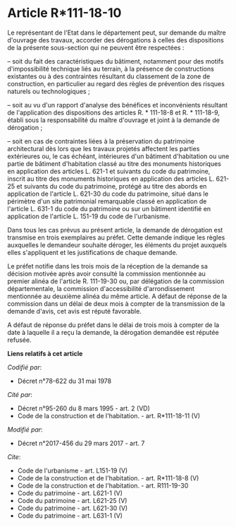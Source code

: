 # Article R*111-18-10

Le représentant de l'Etat dans le département peut, sur demande du maître d'ouvrage des travaux, accorder des dérogations à
celles des dispositions de la présente sous-section qui ne peuvent être respectées : 

– soit du fait des caractéristiques du bâtiment, notamment pour des motifs d'impossibilité technique liés au terrain, à la
présence de constructions existantes ou à des contraintes résultant du classement de la zone de construction, en particulier
au regard des règles de prévention des risques naturels ou technologiques ; 

– soit au vu d'un rapport d'analyse des bénéfices et inconvénients résultant de l'application des dispositions des articles
R. * 111-18-8 et R. * 111-18-9, établi sous la responsabilité du maître d'ouvrage et joint à la demande de dérogation ; 

– soit en cas de contraintes liées à la préservation du patrimoine architectural dès lors que les travaux projetés affectent
les parties extérieures ou, le cas échéant, intérieures d'un bâtiment d'habitation ou une partie de bâtiment d'habitation
classé au titre des monuments historiques en application des articles L. 621-1 et suivants du code du patrimoine, inscrit au
titre des monuments historiques en application des articles L. 621-25 et suivants du code du patrimoine, protégé au titre des
abords en application de l'article L. 621-30 du code du patrimoine, situé dans le périmètre d'un site patrimonial remarquable
classé en application de l'article L. 631-1 du code du patrimoine ou sur un bâtiment identifié en application de l'article L.
151-19 du code de l'urbanisme. 

Dans tous les cas prévus au présent article, la demande de dérogation est transmise en trois exemplaires au préfet. Cette
demande indique les règles auxquelles le demandeur souhaite déroger, les éléments du projet auxquels elles s'appliquent et
les justifications de chaque demande. 

Le préfet notifie dans les trois mois de la réception de la demande sa décision motivée après avoir consulté la commission
mentionnée au premier alinéa de l'article R. 111-19-30 ou, par délégation de la commission départementale, la commission
d'accessibilité d'arrondissement mentionnée au deuxième alinéa du même article. A défaut de réponse de la commission dans un
délai de deux mois à compter de la transmission de la demande d'avis, cet avis est réputé favorable. 

A défaut de réponse du préfet dans le délai de trois mois à compter de la date à laquelle il a reçu la demande, la dérogation
demandée est réputée refusée.

**Liens relatifs à cet article**

_Codifié par_:

  - Décret n°78-622 du 31 mai 1978

_Cité par_:

  - Décret n°95-260 du 8 mars 1995 - art. 2 (VD)
  - Code de la construction et de l'habitation. - art. R*111-18-11 (V)

_Modifié par_:

  - Décret n°2017-456 du 29 mars 2017 - art. 7

_Cite_:

  - Code de l'urbanisme - art. L151-19 (V)
  - Code de la construction et de l'habitation. - art. R*111-18-8 (V)
  - Code de la construction et de l'habitation. - art. R111-19-30
  - Code du patrimoine - art. L621-1 (V)
  - Code du patrimoine - art. L621-25 (V)
  - Code du patrimoine - art. L621-30 (V)
  - Code du patrimoine - art. L631-1 (V)
